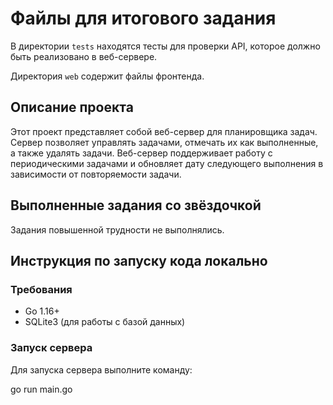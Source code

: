 # Файлы для итогового задания

В директории `tests` находятся тесты для проверки API, которое должно быть реализовано в веб-сервере.

Директория `web` содержит файлы фронтенда.

## Описание проекта

Этот проект представляет собой веб-сервер для планировщика задач. Сервер позволяет управлять задачами, отмечать их как выполненные, а также удалять задачи. Веб-сервер поддерживает работу с периодическими задачами и обновляет дату следующего выполнения в зависимости от повторяемости задачи.

## Выполненные задания со звёздочкой

Задания повышенной трудности не выполнялись.

## Инструкция по запуску кода локально

### Требования

- Go 1.16+
- SQLite3 (для работы с базой данных)

### Запуск сервера

Для запуска сервера выполните команду:


go run main.go